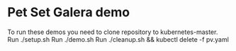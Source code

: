 # Pet Set Galera demo

To run these demos you need to clone repository to kubernetes-master.
Run ./setup.sh
Run ./demo.sh
Run ./cleanup.sh && kubectl delete -f pv.yaml

